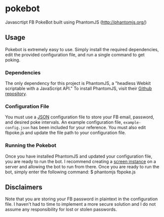 # pokebot
Javascrtipt FB PokeBot built using PhantomJS (http://phantomjs.org/)

## Usage
Pokebot is extremely easy to use. Simply install the required dependencies, edit the provided configuration file, and run a single command to get poking.

### Dependencies
The only dependency for this project is PhantomJS, a "headless Webkit scriptable with a JavaScript API." To install PhantomJS, visit their [Github repository](https://github.com/ariya/phantomjs). 

### Configuration File
You must use a [JSON](json.org) configuration file to store your FB email, password, and desired poke intervals. An example configuration file, ``example-config.json`` has been included for your reference. You must also edit fbpoke.js and update the file path to your configuration file.

### Running the Pokebot
Once you have installed PhantomJS and updated your configuration file, you are ready to run the bot. I recommend creating a [screen instance](http://linux.die.net/man/1/screen) on a server and allowing the bot to run from there. Once you are ready to run the bot, simply enter the following command:
	$ phantomjs fbpoke.js 
	

## Disclaimers
Note that you are storing your FB password in plaintext in the configuration file. I haven't had to time to implement a more secure solution and I do not assume any responsibility for lost or stolen passwords. 